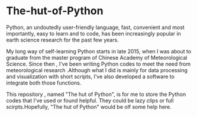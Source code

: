 # The-hut-of-Python
Python, an undoutedly user-friendly language, fast, convenient and most importantly, easy to learn and to code, has been increasingly popular in earth science research for the past few years. 

My long way of self-learning Python starts in late 2015,  when I was about to graduate from the master program of Chinese Academy of Meteorological Science. Since then , I've been writing Python codes to meet the need from meteorological research .Although what I did is mainly for data processing and visualization with short scripts, I've also developed a software  to integrate both those functions.

This repository , named "The hut of Python", is for me to store the Python codes that I've used or found helpful. They could be lazy clips or full scirpts.Hopefully, "The hut of Python" would be olf some help here.
